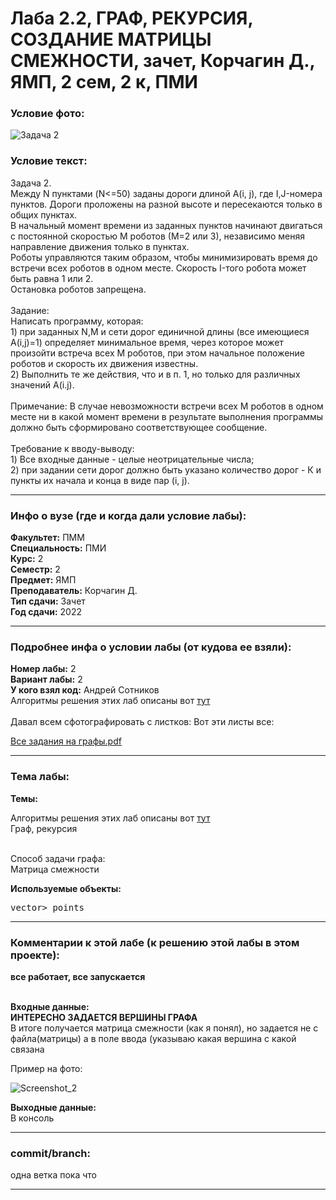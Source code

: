 # Лаба 2.2, ГРАФ, РЕКУРСИЯ, СОЗДАНИЕ МАТРИЦЫ СМЕЖНОСТИ, зачет, Корчагин Д., ЯМП, 2 сем, 2 к, ПМИ

<h3>Условие фото:</h3>

![Задача 2](https://user-images.githubusercontent.com/72470327/174545115-d92ad638-9179-4024-98ae-b47a77b4cd8b.png)


<h3>Условие текст:</h3>
<p>
Задача 2. <br/>
Между N пунктами (N<=50) заданы дороги длиной A(i, j), где I,J-номера пунктов. Дороги проложены на разной высоте и пересекаются только в общих пунктах. <br/>
В начальный момент времени из заданных пунктов начинают двигаться с постоянной скоростью М роботов (М=2 или 3), независимо меняя направление движения только в пунктах. <br/>
  Роботы управляются таким образом, чтобы минимизировать время до встречи всех роботов в одном месте. Скорость I-того робота может быть равна 1 или 2. <br/>
  Остановка роботов запрещена. <br/> <br/>
Задание: <br/>
Написать программу, которая: <br/>
1) при заданных N,M и сети дорог единичной длины (все имеющиеся A(i,j)=1) определяет минимальное время, через которое может произойти встреча всех М роботов, при этом начальное положение роботов и скорость их движения известны. <br/>
2) Выполнить те же действия, что и в п. 1, но только для различных значений A(i.j). <br/><br/>
Примечание: В случае невозможности встречи всех М роботов в одном месте ни в какой момент времени в результате выполнения программы должно быть сформировано соответствующее сообщение. <br/> <br/>
Требование к вводу-выводу:  <br/>
1) Все входные данные - целые неотрицательные числа; <br/>
2) при задании сети дорог должно быть указано количество дорог - К и пункты их начала и конца в виде пар (i, j). <br/>
</p>

<hr />
<h3>Инфо о вузе (где и когда дали условие лабы):</h3>
<b>Факультет:</b> ПММ
<br/>
<b>Специальность:</b> ПМИ
<br/>
<b>Курс:</b> 2
<br/>
<b>Семестр:</b> 2
<br/>
<b>Предмет:</b> ЯМП
<br/>
<b>Преподаватель:</b> Корчагин Д.
<br/>
<b>Тип сдачи:</b> Зачет
<br/>
<b>Год сдачи:</b> 2022

<hr />
<h3>Подробнее инфа о условии лабы (от кудова ее взяли):</h3>
<b>Номер лабы:</b> 2
<br/>
<b>Вариант лабы:</b> 2
<br/>
<b>У кого взял код:</b> Андрей Сотников
<br/>
Алгоритмы решения этих лаб описаны вот <a href="http://algolist.ru/olimp/gra_prb.php#z10" target="blank">тут</a>
<br/>
<br/>
Давал всем сфотографировать с листков:
Вот эти листы все:

[Все задания на графы.pdf](https://github.com/maxim1770/graph_recursion_basic/files/8903462/default.pdf)


<hr />

<h3>Тема лабы:</h3>
<b>Темы:</b> 
<p>
  Алгоритмы решения этих лаб описаны вот <a href="http://algolist.ru/olimp/gra_prb.php#z10" target="blank">тут</a>
<br/>
  Граф, рекурсия <br/> <br/>
  
  Способ задачи графа: <br/>
  Матрица смежности
</p>

<b>Используемые объекты:</b> <br/>
<pre>
vector<pair <int, int>> points
</pre>

<hr />

<h3>Комментарии к этой лабе (к решению этой лабы в этом проекте):</h3>
<p>
 <b>все работает, все запускается</b> <br/><br/>
  
  
  <b>Входные данные:</b> <br/>
  <b>ИНТЕРЕСНО ЗАДАЕТСЯ ВЕРШИНЫ ГРАФА</b> <br/>
  В итоге получается матрица смежности (как я понял), но задается не с файла(матрицы) а в поле ввода (указываю какая вершина с какой связана<br/>
 
  Пример на фото: <br/> 
 
  ![Screenshot_2](https://user-images.githubusercontent.com/72470327/174609267-5b51a0a2-4b1e-41c2-acb7-8a8af65b911b.png)

  
  <b>Выходные данные:</b> <br/>
  В консоль
</p>

<hr />

<h3>commit/branch:</h3>
  <p>
    одна ветка пока что
</p>

<hr />

